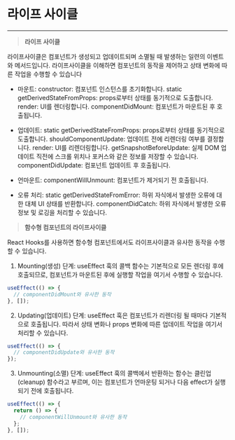 # 라이프 사이클

<hr/>

> **라이프 사이클**

라이프사이클은 컴포넌트가 생성되고 업데이트되며 소멸될 때 발생하는 일련의 이벤트와 메서드입니다. 라이프사이클을 이해하면 컴포넌트의 동작을 제어하고 상태 변화에 따른 작업을 수행할 수 있습니다

- 마운트:
  constructor: 컴포넌트 인스턴스를 초기화합니다.
  static getDerivedStateFromProps: props로부터 상태를 동기적으로 도출합니다.
  render: UI를 렌더링합니다.
  componentDidMount: 컴포넌트가 마운트된 후 호출됩니다.

- 업데이트:
  static getDerivedStateFromProps: props로부터 상태를 동기적으로 도출합니다.
  shouldComponentUpdate: 업데이트 전에 리렌더링 여부를 결정합니다.
  render: UI를 리렌더링합니다.
  getSnapshotBeforeUpdate: 실제 DOM 업데이트 직전에 스크롤 위치나 포커스와 같은 정보를 저장할 수 있습니다.
  componentDidUpdate: 컴포넌트 업데이트 후 호출됩니다.

- 언마운트:
  componentWillUnmount: 컴포넌트가 제거되기 전 호출됩니다.

- 오류 처리:
  static getDerivedStateFromError: 하위 자식에서 발생한 오류에 대한 대체 UI 상태를 반환합니다.
  componentDidCatch: 하위 자식에서 발생한 오류 정보 및 로깅을 처리할 수 있습니다.

> **함수형 컴포넌트의 라이프사이클**

React Hooks를 사용하면 함수형 컴포넌트에서도 라이프사이클과 유사한 동작을 수행할 수 있습니다.

1. Mounting(생성) 단계: useEffect 훅의 콜백 함수는 기본적으로 모든 렌더링 후에 호출되므로, 컴포넌트가 마운트된 후에 실행할 작업을 여기서 수행할 수 있습니다.

```jsx
useEffect(() => {
  // componentDidMount와 유사한 동작
}, []);
```

2. Updating(업데이트) 단계: useEffect 훅은 컴포넌트가 리렌더링 될 때마다 기본적으로 호출됩니다. 따라서 상태 변화나 props 변화에 따른 업데이트 작업을 여기서 처리할 수 있습니다.

```jsx
useEffect(() => {
  // componentDidUpdate와 유사한 동작
});
```

3. Unmounting(소멸) 단계: useEffect 훅의 콜백에서 반환하는 함수는 클린업(cleanup) 함수라고 부르며, 이는 컴포넌트가 언마운팅 되거나 다음 effect가 실행되기 전에 호출됩니다.

```jsx
useEffect(() => {
  return () => {
    // componentWillUnmount와 유사한 동작
  };
}, []);
```
